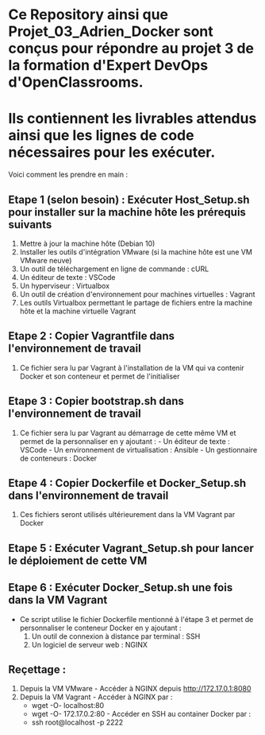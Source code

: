 # Ce Repository ainsi que Projet_03_Adrien_Docker sont conçus pour répondre au projet 3 de la formation d'Expert DevOps d'OpenClassrooms.

# Ils contiennent les livrables attendus ainsi que les lignes de code nécessaires pour les exécuter.
Voici comment les prendre en main :

## Etape 1 (selon besoin) : Exécuter Host_Setup.sh pour installer sur la machine hôte les prérequis suivants
  1. Mettre à jour la machine hôte (Debian 10)
  2. Installer les outils d'intégration VMware (si la machine hôte est une VM VMware neuve)
  3. Un outil de téléchargement en ligne de commande : cURL
  4. Un éditeur de texte : VSCode
  5. Un hyperviseur : Virtualbox
  6. Un outil de création d'environnement pour machines virtuelles : Vagrant
  7. Les outils Virtualbox permettant le partage de fichiers entre la machine hôte et la machine virtuelle Vagrant
  
## Etape 2 : Copier Vagrantfile dans l'environnement de travail 
  1. Ce fichier sera lu par Vagrant à l'installation de la VM qui va contenir Docker et son conteneur et permet de l'initialiser
 
## Etape 3 : Copier bootstrap.sh dans l'environnement de travail
  1. Ce fichier sera lu par Vagrant au démarrage de cette même VM et permet de la personnaliser en y ajoutant :
    - Un éditeur de texte : VSCode 
    - Un environnement de virtualisation : Ansible
    - Un gestionnaire de conteneurs : Docker
    
## Etape 4 : Copier Dockerfile et Docker_Setup.sh dans l'environnement de travail
  1. Ces fichiers seront utilisés ultérieurement dans la VM Vagrant par Docker 
 
## Etape 5 : Exécuter Vagrant_Setup.sh pour lancer le déploiement de cette VM
 
## Etape 6 : Exécuter Docker_Setup.sh une fois dans la VM Vagrant
  - Ce script utilise le fichier Dockerfile mentionné à l'étape 3 et permet de personnaliser le conteneur Docker en y ajoutant :
    1. Un outil de connexion à distance par terminal : SSH
    2. Un logiciel de serveur web : NGINX
  
 ## Reçettage :
 
  1. Depuis la VM VMware
    - Accéder à NGINX depuis http://172.17.0.1:8080
  2. Depuis la VM Vagrant
    - Accéder à NGINX par :
        - wget -O- localhost:80
        - wget -O- 172.17.0.2:80
    - Accéder en SSH au container Docker par :
        - ssh root@localhost -p 2222
